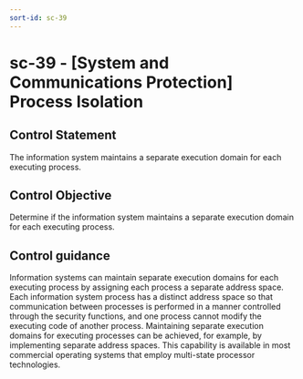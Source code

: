 ```yaml
---
sort-id: sc-39
---
```


# sc-39 - \[System and Communications Protection\] Process Isolation

## Control Statement

The information system maintains a separate execution domain for each executing process.

## Control Objective

Determine if the information system maintains a separate execution domain for each executing process.

## Control guidance

Information systems can maintain separate execution domains for each executing process by assigning each process a separate address space. Each information system process has a distinct address space so that communication between processes is performed in a manner controlled through the security functions, and one process cannot modify the executing code of another process. Maintaining separate execution domains for executing processes can be achieved, for example, by implementing separate address spaces. This capability is available in most commercial operating systems that employ multi-state processor technologies.
